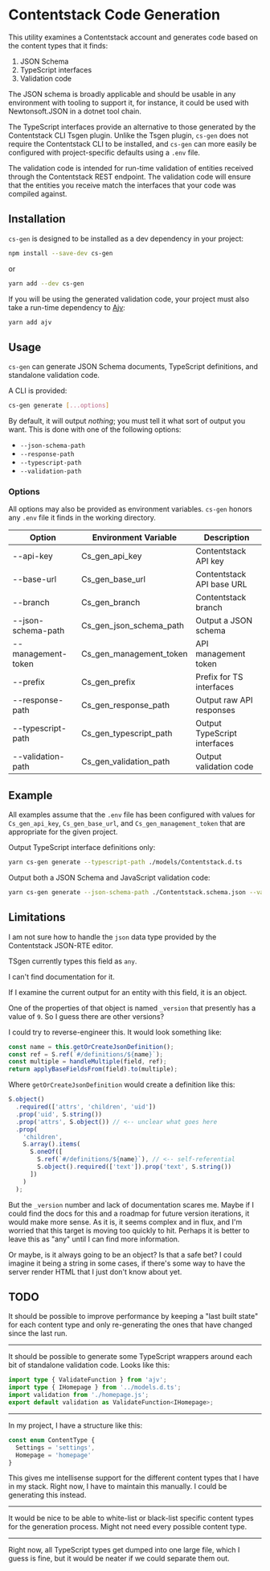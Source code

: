 # Contentstack Code Generation

This utility examines a Contentstack account and generates code based on
the content types that it finds:

1. JSON Schema
2. TypeScript interfaces
3. Validation code

The JSON schema is broadly applicable and should be usable in any environment
with tooling to support it, for instance, it could be used with Newtonsoft.JSON
in a dotnet tool chain.

The TypeScript interfaces provide an alternative to those generated by the
Contentstack CLI Tsgen plugin. Unlike the Tsgen plugin, `cs-gen` does not
require the Contentstack CLI to be installed, and `cs-gen` can more easily
be configured with project-specific defaults using a `.env` file.

The validation code is intended for run-time validation of entities received
through the Contentstack REST endpoint. The validation code will ensure that
the entities you receive match the interfaces that your code was compiled
against.

## Installation

`cs-gen` is designed to be installed as a dev dependency in your project:

```bash
npm install --save-dev cs-gen
```

or

```bash
yarn add --dev cs-gen
```

If you will be using the generated validation code, your project must also
take a run-time dependency to [Ajv][6]:

```bash
yarn add ajv
```

## Usage

`cs-gen` can generate JSON Schema documents, TypeScript definitions, and
standalone validation code.

A CLI is provided:

```bash
cs-gen generate [...options]
```

By default, it will output _nothing_; you must tell it what sort of output
you want. This is done with one of the following options:

- `--json-schema-path`
- `--response-path`
- `--typescript-path`
- `--validation-path`

### Options

All options may also be provided as environment variables. `cs-gen` honors
any `.env` file it finds in the working directory.

| Option             | Environment Variable    | Description                  |
| ------------------ | ----------------------- | ---------------------------- |
| --api-key          | Cs_gen_api_key          | Contentstack API key         |
| --base-url         | Cs_gen_base_url         | Contentstack API base URL    |
| --branch           | Cs_gen_branch           | Contentstack branch          |
| --json-schema-path | Cs_gen_json_schema_path | Output a JSON schema         |
| --management-token | Cs_gen_management_token | API management token         |
| --prefix           | Cs_gen_prefix           | Prefix for TS interfaces     |
| --response-path    | Cs_gen_response_path    | Output raw API responses     |
| --typescript-path  | Cs_gen_typescript_path  | Output TypeScript interfaces |
| --validation-path  | Cs_gen_validation_path  | Output validation code       |

## Example

All examples assume that the `.env` file has been configured with values for
`Cs_gen_api_key`, `Cs_gen_base_url`, and `Cs_gen_management_token` that are
appropriate for the given project.

Output TypeScript interface definitions only:

```bash
yarn cs-gen generate --typescript-path ./models/Contentstack.d.ts
```

Output both a JSON Schema and JavaScript validation code:

```bash
yarn cs-gen generate --json-schema-path ./Contentstack.schema.json --validation-path ./src/validation
```

## Limitations

I am not sure how to handle the `json` data type provided by the Contentstack
JSON-RTE editor.

TSgen currently types this field as `any`.

I can't find documentation for it.

If I examine the current output for an entity with this field, it is an object.

One of the properties of that object is named `_version` that presently has a
value of `9`. So I guess there are other versions?

I could try to reverse-engineer this. It would look something like:

```ts
const name = this.getOrCreateJsonDefinition();
const ref = S.ref(`#/definitions/${name}`);
const multiple = handleMultiple(field, ref);
return applyBaseFieldsFrom(field).to(multiple);
```

Where `getOrCreateJsonDefinition` would create a definition like this:

```ts
S.object()
  .required(['attrs', 'children', 'uid'])
  .prop('uid', S.string())
  .prop('attrs', S.object()) // <-- unclear what goes here
  .prop(
    'children',
    S.array().items(
      S.oneOf([
        S.ref(`#/definitions/${name}`), // <-- self-referential
        S.object().required(['text']).prop('text', S.string())
      ])
    )
  );
```

But the `_version` number and lack of documentation scares me. Maybe if I
could find the docs for this and a roadmap for future version iterations,
it would make more sense. As it is, it seems complex and in flux, and
I'm worried that this target is moving too quickly to hit. Perhaps it is
better to leave this as "any" until I can find more information.

Or maybe, is it always going to be an object? Is that a safe bet?
I could imagine it being a string in some cases, if there's some way to
have the server render HTML that I just don't know about yet.

## TODO

It should be possible to improve performance by keeping a "last built state"
for each content type and only re-generating the ones that have changed since
the last run.

---

It should be possible to generate some TypeScript wrappers around each bit
of standalone validation code. Looks like this:

```ts
import type { ValidateFunction } from 'ajv';
import type { IHomepage } from '../models.d.ts';
import validation from './homepage.js';
export default validation as ValidateFunction<IHomepage>;
```

---

In my project, I have a structure like this:

```ts
const enum ContentType {
  Settings = 'settings',
  Homepage = 'homepage'
}
```

This gives me intellisense support for the different content types that I have
in my stack. Right now, I have to maintain this manually. I could be generating
this instead.

---

It would be nice to be able to white-list or black-list specific content types
for the generation process. Might not need every possible content type.

---

Right now, all TypeScript types get dumped into one large file, which I guess
is fine, but it would be neater if we could separate them out.

[1]: https://json-schema.org/ 'JSON Schema'
[2]: https://github.com/bcherny/json-schema-to-typescript 'JSON Schema to TypeScript'
[3]: https://ajv.js.org/standalone.html 'Standalone validation code'
[4]: https://www.newtonsoft.com/json/help/html/JsonSchema.htm 'Validating JSON with JSON Schema'
[5]: https://www.contentstack.com/docs/developers/cli/tsgen-plugin/ 'Tsgen plugin'
[6]: https://ajv.js.org/ 'Ajv'
